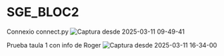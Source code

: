 # SGE_BLOC2
Connexio connect.py
![Captura desde 2025-03-11 09-49-41](https://github.com/user-attachments/assets/6a59068f-05d6-41a7-ac2a-f76f29b932e3)

Prueba taula 1 con info de Roger
![Captura desde 2025-03-11 16-34-00](https://github.com/user-attachments/assets/175fcffb-9975-4162-ada2-54b0f2c491cd)

